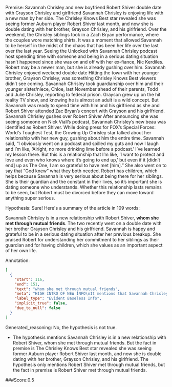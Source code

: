 
Premise:
Savannah Chrisley and new boyfriend Robert Shiver double date with Grayson Chrisley and girlfriend
Savannah Chrisley is enjoying life with a new man by her side.
The Chrisley Knows Best star revealed she was seeing former Auburn player Robert Shiver last month, and now she is double dating with her brother, Grayson Chrisley, and his girlfriend.
Over the weekend, the Chrisley siblings took in a Zach Bryan performance, where the couples wore matching shirts.
It was a moment that allowed Savannah to be herself in the midst of the chaos that has been her life over the last over the last year.
Seeing the Unlocked with Savannah Chrisley podcast host spending time with someone and being in a serious dating situation hasn’t happened since she was on and off with her ex-fiance, Nic Kerdiles.
Robert may be a newer man, but she is already gushing over him.
Savannah Chrisley enjoyed weekend double date
Hitting the town with her younger brother, Grayson Chrisley, was something Chrisley Knows Best viewers didn’t see coming.
Savannah Chrisley took guardianship over him and their younger sister/niece, Chloe, last November ahead of their parents, Todd and Julie Chrisley, reporting to federal prison.
Grayson grew up on the hit reality TV show, and knowing he is almost an adult is a wild concept. But Savannah was ready to spend time with him and his girlfriend as she and Robert Shiver attended Zac Bryan’s concert with Grayson and his girlfriend.
Savannah Chrisley gushes over Robert Shiver
After announcing she was seeing someone on Nick Viall’s podcast, Savannah Chrisley’s new beau was identified as Robert Shiver.
While doing press for FOX’s Special Forces: World’s Toughest Test, the Growing Up Chrisley star talked about her relationship with her new guy, gushing about him the entire time.
Savannah said, “I obviously went on a podcast and spilled my guts and now I laugh and I’m like, ‘Alright, no more drinking lime before a podcast.’ I’ve learned my lesson there. But this is a relationship that I’m like, ‘I want to protect and love and even who knows where it’s going to end up,’ but even if it [didn’t end] up as The One, I am so grateful to have met [him].”
She also went on to say that “God knew” what they both needed. Robert has children, which helps because Savannah is very serious about being there for her siblings. She is their guardian and the constant in their lives, so it’s important she is dating someone who understands.
Whether this relationship lasts remains to be seen, but Robert must be divorced before they can move toward anything super serious.

Hypothesis:
Sure! Here's a summary of the article in 109 words:

Savannah Chrisley is in a new relationship with Robert Shiver, **whom she met through mutual friends**. The two recently went on a double date with her brother Grayson Chrisley and his girlfriend. Savannah is happy and grateful to be in a serious dating situation after her previous breakup. She praised Robert for understanding her commitment to her siblings as their guardian and for having children, which she values as an important aspect of her own life.

Annotation:
```json
[
  {
    "start": 116,
    "end": 151,
    "text": "whom she met through mutual friends",
    "meta": "HIGH INTRO OF NEW INFO\nIt mentions that Savannah Chrisley met Robert Shiver through mutual friends, which is not mentioned in the original source.",
    "label_type": "Evident Baseless Info",
    "implicit_true": false,
    "due_to_null": false
  }
]
```

Generated_reasoning:
No, the hypothesis is not true. 
- The hypothesis mentions Savannah Chrisley is in a new relationship with Robert Shiver, whom she met through mutual friends. But the fact in premise is The Chrisley Knows Best star revealed she was seeing former Auburn player Robert Shiver last month, and now she is double dating with her brother, Grayson Chrisley, and his girlfriend. The hypothesis only mentions Robert Shiver met through mutual friends, but the fact in premise is Robert Shiver met through mutual friends.

###Score:0.5

